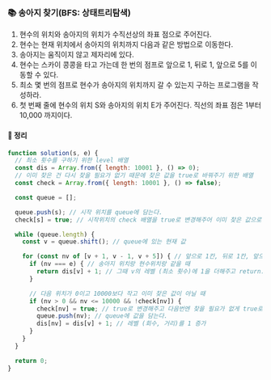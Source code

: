 ### 📚 송아지 찾기(BFS: 상태트리탐색)
1. 현수의 위치와 송아지의 위치가 수직선상의 좌표 점으로 주어진다.
2. 현수는 현재 위치에서 송아지의 위치까지 다음과 같은 방법으로 이동한다. 
3. 송아지는 움직이지 않고 제자리에 있다.
4. 현수는 스카이 콩콩을 타고 가는데 한 번의 점프로 앞으로 1, 뒤로 1, 앞으로 5를 이동할 수 있다.
5. 최소 몇 번의 점프로 현수가 송아지의 위치까지 갈 수 있는지 구하는 프로그램을 작성하라.
6. 첫 번째 줄에 현수의 위치 S와 송아지의 위치 E가 주어진다. 직선의 좌표 점은 1부터 10,000 까지이다.

#### 🎯 정리

```js
function solution(s, e) {
  // 최소 횟수를 구하기 위한 level 배열
  const dis = Array.from({ length: 10001 }, () => 0);
  // 이미 찾은 건 다시 찾을 필요가 없기 때문에 찾은 값을 true로 바꿔주기 위한 배열
  const check = Array.from({ length: 10001 }, () => false);

  const queue = [];

  queue.push(s); // 시작 위치를 queue에 담는다.
  check[s] = true; // 시작위치의 check 배열을 true로 변경해주어 이미 찾은 값으로 확인한다.

  while (queue.length) {
    const v = queue.shift(); // queue에 있는 현재 값

    for (const nv of [v + 1, v - 1, v + 5]) { // 앞으로 1칸, 뒤로 1칸, 앞으로 5칸
      if (nv === e) { // 송아지 위치랑 현수위치랑 같을 때
        return dis[v] + 1; // 그때 v의 레벨 (최소 횟수)에 1을 더해주고 return.
      }

      // 다음 위치가 0이고 10000보다 작고 이미 찾은 값이 아닐 때
      if (nv > 0 && nv <= 10000 && !check[nv]) {
        check[nv] = true; // true로 변경해주고 다음번엔 찾을 필요가 없게 true로 변경
        queue.push(nv); // queue에 값을 담는다.
        dis[nv] = dis[v] + 1; // 레벨 (회수, 거리)를 1 증가
      }
    }
  }

  return 0;
}
```
